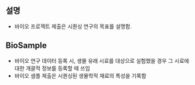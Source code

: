 
## 설명
- 바이오 프로젝트 제출은 시퀀싱 연구의 목표를 설명함.


## BioSample
- 바이오 연구 데이터 등록 시, 생물 유래 시료를 대상으로 실험했을 경우 그 시료에 대한 개괄적 정보를 등록할 때 쓰임 
- 바이오 샘플 제출은 시퀀싱된 생물학적 재료의 특성을 기록함



